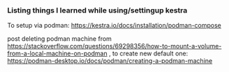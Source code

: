 ### Listing things I learned while using/settingup kestra

To setup via podman: https://kestra.io/docs/installation/podman-compose

post deleting podman machine from https://stackoverflow.com/questions/69298356/how-to-mount-a-volume-from-a-local-machine-on-podman
, to create new default one: https://podman-desktop.io/docs/podman/creating-a-podman-machine







